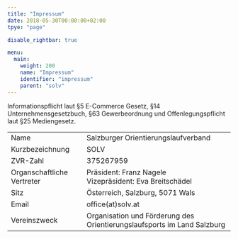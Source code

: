 ```yaml
---
title: "Impressum"
date: 2018-05-30T00:00:00+02:00
tpye: "page"

disable_rightbar: true

menu:
  main:
    weight: 200
    name: "Impressum"
    identifier: "impressum"
    parent: "solv"
---
```


Informationspflicht laut §5 E-Commerce Gesetz, §14 Unternehmensgesetzbuch, §63 Gewerbeordnung und Offenlegungspflicht laut §25 Mediengesetz.

<table class="uk-table uk-table-divider uk-table-striped">
    <tbody>
        <tr>
            <td>Name</td>
            <td>Salzburger Orientierungslaufverband</td>
        </tr>
        <tr>
            <td>Kurzbezeichnung</td>
            <td>SOLV</td>
        </tr>
        <tr>
            <td>ZVR-Zahl</td>
            <td>375267959</td>
        </tr>
        <tr>
            <td>Organschaftliche Vertreter</td>
            <td>Präsident: Franz Nagele<br/>Vizepräsident: Eva Breitschädel</td>
        </tr>
        <tr>
            <td>Sitz</td>
            <td>Österreich, Salzburg, 5071 Wals</td>
        </tr>
        <tr>
            <td>Email</td>
            <td>office(at)solv.at</td>
        </tr>
        <tr>
            <td>Vereinszweck</td>
            <td>Organisation und Förderung des Orientierungslaufsports im Land Salzburg</td>
        </tr>
    </tbody>
</table>
